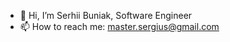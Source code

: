 - 👋 Hi, I’m Serhii Buniak, Software Engineer
- 📫 How to reach me: master.sergius@gmail.com

<!---
MasterSergius/MasterSergius is a ✨ special ✨ repository because its `README.md` (this file) appears on your GitHub profile.
You can click the Preview link to take a look at your changes.
--->

